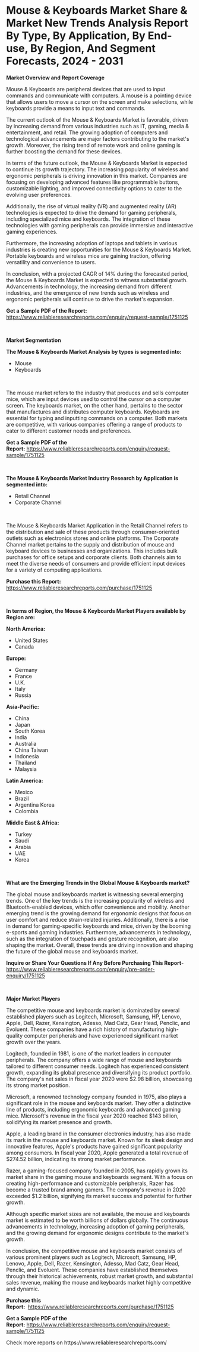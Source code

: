 <p><h1>Mouse & Keyboards Market Share & Market New Trends Analysis Report By Type, By Application, By End-use, By Region, And Segment Forecasts, 2024 - 2031</h1></p><p><strong>Market Overview and Report Coverage</strong></p>
<p><p>Mouse & Keyboards are peripheral devices that are used to input commands and communicate with computers. A mouse is a pointing device that allows users to move a cursor on the screen and make selections, while keyboards provide a means to input text and commands.</p><p>The current outlook of the Mouse & Keyboards Market is favorable, driven by increasing demand from various industries such as IT, gaming, media & entertainment, and retail. The growing adoption of computers and technological advancements are major factors contributing to the market's growth. Moreover, the rising trend of remote work and online gaming is further boosting the demand for these devices.</p><p>In terms of the future outlook, the Mouse & Keyboards Market is expected to continue its growth trajectory. The increasing popularity of wireless and ergonomic peripherals is driving innovation in this market. Companies are focusing on developing advanced features like programmable buttons, customizable lighting, and improved connectivity options to cater to the evolving user preferences.</p><p>Additionally, the rise of virtual reality (VR) and augmented reality (AR) technologies is expected to drive the demand for gaming peripherals, including specialized mice and keyboards. The integration of these technologies with gaming peripherals can provide immersive and interactive gaming experiences.</p><p>Furthermore, the increasing adoption of laptops and tablets in various industries is creating new opportunities for the Mouse & Keyboards Market. Portable keyboards and wireless mice are gaining traction, offering versatility and convenience to users.</p><p>In conclusion, with a projected CAGR of 14% during the forecasted period, the Mouse & Keyboards Market is expected to witness substantial growth. Advancements in technology, the increasing demand from different industries, and the emergence of new trends such as wireless and ergonomic peripherals will continue to drive the market's expansion.</p></p>
<p><strong>Get a Sample PDF of the Report:</strong> <a href="https://www.reliableresearchreports.com/enquiry/request-sample/1751125">https://www.reliableresearchreports.com/enquiry/request-sample/1751125</a></p>
<p>&nbsp;</p>
<p><strong>Market Segmentation</strong></p>
<p><strong>The Mouse & Keyboards Market Analysis by types is segmented into:</strong></p>
<p><ul><li>Mouse</li><li>Keyboards</li></ul></p>
<p>&nbsp;</p>
<p><p>The mouse market refers to the industry that produces and sells computer mice, which are input devices used to control the cursor on a computer screen. The keyboards market, on the other hand, pertains to the sector that manufactures and distributes computer keyboards. Keyboards are essential for typing and inputting commands on a computer. Both markets are competitive, with various companies offering a range of products to cater to different customer needs and preferences.</p></p>
<p><strong>Get a Sample PDF of the Report:</strong>&nbsp;<a href="https://www.reliableresearchreports.com/enquiry/request-sample/1751125">https://www.reliableresearchreports.com/enquiry/request-sample/1751125</a></p>
<p>&nbsp;</p>
<p><strong>The Mouse & Keyboards Market Industry Research by Application is segmented into:</strong></p>
<p><ul><li>Retail Channel</li><li>Corporate Channel</li></ul></p>
<p>&nbsp;</p>
<p><p>The Mouse & Keyboards Market Application in the Retail Channel refers to the distribution and sale of these products through consumer-oriented outlets such as electronics stores and online platforms. The Corporate Channel market pertains to the supply and distribution of mouse and keyboard devices to businesses and organizations. This includes bulk purchases for office setups and corporate clients. Both channels aim to meet the diverse needs of consumers and provide efficient input devices for a variety of computing applications.</p></p>
<p><strong>Purchase this Report:</strong>&nbsp; <a href="https://www.reliableresearchreports.com/purchase/1751125">https://www.reliableresearchreports.com/purchase/1751125</a></p>
<p>&nbsp;</p>
<p><strong>In terms of Region, the Mouse & Keyboards Market Players available by Region are:</strong></p>
<p>
    <p> <strong> North America: </strong>
        <ul>
            <li>United States</li>
            <li>Canada</li>
        </ul>
        </p> 
    <p> <strong> Europe: </strong>
        <ul>
            <li>Germany</li>
            <li>France</li>
            <li>U.K.</li>
            <li>Italy</li>
            <li>Russia</li>
        </ul>
        </p> 
    <p> <strong> Asia-Pacific: </strong>
        <ul>
            <li>China</li>
            <li>Japan</li>
            <li>South Korea</li>
            <li>India</li>
            <li>Australia</li>
            <li>China Taiwan</li>
            <li>Indonesia</li>
            <li>Thailand</li>
            <li>Malaysia</li>
        </ul>
        </p> 
    <p> <strong> Latin America: </strong>
        <ul>
            <li>Mexico</li>
            <li>Brazil</li>
            <li>Argentina Korea</li>
            <li>Colombia</li>
        </ul>
        </p> 
    <p> <strong> Middle East & Africa: </strong>
        <ul>
            <li>Turkey</li>
            <li>Saudi</li>
            <li>Arabia</li>
            <li>UAE</li>
            <li>Korea</li>
        </ul>
    </p>
    </p>
<p>&nbsp;</p>
<p><strong>What are the Emerging Trends in the Global Mouse & Keyboards market?</strong></p>
<p><p>The global mouse and keyboards market is witnessing several emerging trends. One of the key trends is the increasing popularity of wireless and Bluetooth-enabled devices, which offer convenience and mobility. Another emerging trend is the growing demand for ergonomic designs that focus on user comfort and reduce strain-related injuries. Additionally, there is a rise in demand for gaming-specific keyboards and mice, driven by the booming e-sports and gaming industries. Furthermore, advancements in technology, such as the integration of touchpads and gesture recognition, are also shaping the market. Overall, these trends are driving innovation and shaping the future of the global mouse and keyboards market.</p></p>
<p><strong>Inquire or Share Your Questions If Any Before Purchasing This Report</strong>- <a href="https://www.reliableresearchreports.com/enquiry/pre-order-enquiry/1751125">https://www.reliableresearchreports.com/enquiry/pre-order-enquiry/1751125</a></p>
<p>&nbsp;</p>
<p><strong>Major Market Players</strong></p>
<p><p>The competitive mouse and keyboards market is dominated by several established players such as Logitech, Microsoft, Samsung, HP, Lenovo, Apple, Dell, Razer, Kensington, Adesso, Mad Catz, Gear Head, Penclic, and Evoluent. These companies have a rich history of manufacturing high-quality computer peripherals and have experienced significant market growth over the years.</p><p>Logitech, founded in 1981, is one of the market leaders in computer peripherals. The company offers a wide range of mouse and keyboards tailored to different consumer needs. Logitech has experienced consistent growth, expanding its global presence and diversifying its product portfolio. The company's net sales in fiscal year 2020 were $2.98 billion, showcasing its strong market position.</p><p>Microsoft, a renowned technology company founded in 1975, also plays a significant role in the mouse and keyboards market. They offer a distinctive line of products, including ergonomic keyboards and advanced gaming mice. Microsoft's revenue in the fiscal year 2020 reached $143 billion, solidifying its market presence and growth.</p><p>Apple, a leading brand in the consumer electronics industry, has also made its mark in the mouse and keyboards market. Known for its sleek design and innovative features, Apple's products have gained significant popularity among consumers. In fiscal year 2020, Apple generated a total revenue of $274.52 billion, indicating its strong market performance.</p><p>Razer, a gaming-focused company founded in 2005, has rapidly grown its market share in the gaming mouse and keyboards segment. With a focus on creating high-performance and customizable peripherals, Razer has become a trusted brand among gamers. The company's revenue in 2020 exceeded $1.2 billion, signifying its market success and potential for further growth.</p><p>Although specific market sizes are not available, the mouse and keyboards market is estimated to be worth billions of dollars globally. The continuous advancements in technology, increasing adoption of gaming peripherals, and the growing demand for ergonomic designs contribute to the market's growth.</p><p>In conclusion, the competitive mouse and keyboards market consists of various prominent players such as Logitech, Microsoft, Samsung, HP, Lenovo, Apple, Dell, Razer, Kensington, Adesso, Mad Catz, Gear Head, Penclic, and Evoluent. These companies have established themselves through their historical achievements, robust market growth, and substantial sales revenue, making the mouse and keyboards market highly competitive and dynamic.</p></p>
<p><strong>Purchase this Report:</strong>&nbsp;&nbsp;<a href="https://www.reliableresearchreports.com/purchase/1751125">https://www.reliableresearchreports.com/purchase/1751125</a></p>
<p></p>
<p><strong>Get a Sample PDF of the Report:</strong>&nbsp;<a href="https://www.reliableresearchreports.com/enquiry/request-sample/1751125">https://www.reliableresearchreports.com/enquiry/request-sample/1751125</a></p>
<p>Check more reports on https://www.reliableresearchreports.com/</p>